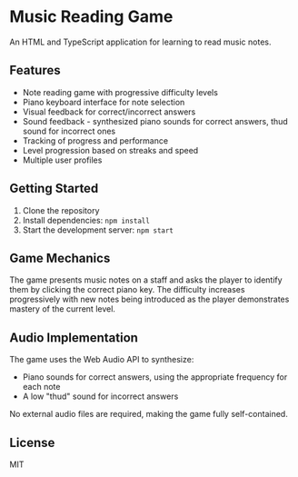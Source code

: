 # Music Reading Game

An HTML and TypeScript application for learning to read music notes.

## Features

* Note reading game with progressive difficulty levels
* Piano keyboard interface for note selection
* Visual feedback for correct/incorrect answers
* Sound feedback - synthesized piano sounds for correct answers, thud sound for incorrect ones
* Tracking of progress and performance
* Level progression based on streaks and speed
* Multiple user profiles

## Getting Started

1. Clone the repository
2. Install dependencies: `npm install`
3. Start the development server: `npm start`

## Game Mechanics

The game presents music notes on a staff and asks the player to identify them by clicking the correct piano key. The difficulty increases progressively with new notes being introduced as the player demonstrates mastery of the current level.

## Audio Implementation

The game uses the Web Audio API to synthesize:
- Piano sounds for correct answers, using the appropriate frequency for each note
- A low "thud" sound for incorrect answers

No external audio files are required, making the game fully self-contained.

## License

MIT 